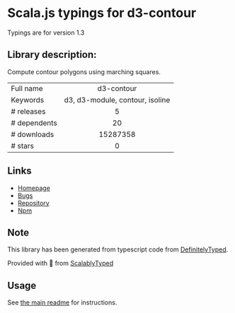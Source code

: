 
# Scala.js typings for d3-contour

Typings are for version 1.3

## Library description:
Compute contour polygons using marching squares.

|                    |                 |
| ------------------ | :-------------: |
| Full name          | d3-contour |
| Keywords           | d3, d3-module, contour, isoline |
| # releases         | 5 |
| # dependents       | 20 |
| # downloads        | 15287358 |
| # stars            | 0 |

## Links
- [Homepage](https://d3js.org/d3-contour/)
- [Bugs](https://github.com/d3/d3-contour/issues)
- [Repository](https://github.com/d3/d3-contour)
- [Npm](https://www.npmjs.com/package/d3-contour)
    


## Note
This library has been generated from typescript code from [DefinitelyTyped](https://definitelytyped.org).

Provided with :purple_heart: from [ScalablyTyped](https://github.com/oyvindberg/ScalablyTyped)

## Usage
See [the main readme](../../readme.md) for instructions.


